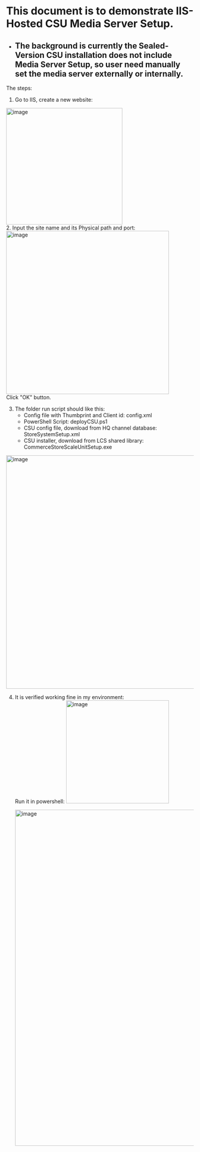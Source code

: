 # This document is to demonstrate IIS-Hosted CSU Media Server Setup.

- ## The background is currently the Sealed-Version CSU installation does not include Media Server Setup, so user need manually set the media server externally or internally.

The steps:
1. Go to IIS, create a new website:<br/>
<img width="312" alt="image" src="https://github.com/zhangguanghuib/NewCommerceSDK/assets/14832260/60915e40-b876-47bd-bd4c-b292742aa8ed">
<br/>
2.  Input the site name and its Physical path and port:<br/>
   <img width="437" alt="image" src="https://github.com/zhangguanghuib/NewCommerceSDK/assets/14832260/29de661e-beed-4c8c-a208-39a67e546d8b">
   <br/>
   Click "OK" button.<br/>

3. The folder run script should like this:
   - Config file with Thumbprint and Client id: config.xml
   - PowerShell Script: deployCSU.ps1
   - CSU config file, download from HQ  channel database: StoreSystemSetup.xml
   - CSU installer, download from LCS shared library: CommerceStoreScaleUnitSetup.exe
<img width="625" alt="image" src="https://github.com/zhangguanghuib/NewCommerceSDK/assets/14832260/e66d530f-4b56-4be5-8980-57fefd1d1cbc">

4. It is verified working fine in my environment:<br/>
   Run it in powershell: <img width="276" alt="image" src="https://github.com/zhangguanghuib/NewCommerceSDK/assets/14832260/3385e8ff-639d-480b-b943-77378fa9e7ef"><br/>

   <img width="900" alt="image" src="https://github.com/zhangguanghuib/NewCommerceSDK/assets/14832260/5b896ea2-052e-4a20-9652-fae85494863d">








        




    
    














